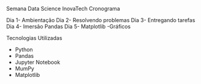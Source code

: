 Semana Data Science InovaTech
Cronograma

Dia 1- Ambientação
Dia 2- Resolvendo problemas
Dia 3- Entregando tarefas
Dia 4- Imersão Pandas
Dia 5- Matplotlib -Gráficos

Tecnologias Utilizadas
 - Python
 - Pandas
 - Jupyter Notebook
 - MumPy
 - Matplotlib